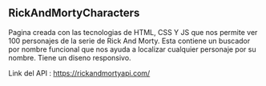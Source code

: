 ## RickAndMortyCharacters
Pagina creada con las tecnologias de HTML, CSS Y JS que nos permite ver 100 personajes de la serie de Rick And Morty.
Esta contiene un buscador por nombre funcional que nos ayuda a localizar cualquier personaje por su nombre. Tiene un diseno responsivo.


Link del API :
https://rickandmortyapi.com/
